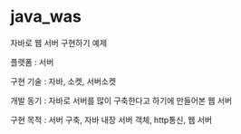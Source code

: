 # java_was
자바로 웹 서버 구현하기 예제

플랫폼 : 서버

구현 기술 : 자바, 소켓, 서버소켓

개발 동기 : 자바로 서버를 많이 구축한다고 하기에 만들어본 웹 서버

구현 목적 : 서버 구축, 자바 내장 서버 객체, http통신, 웹 서버
